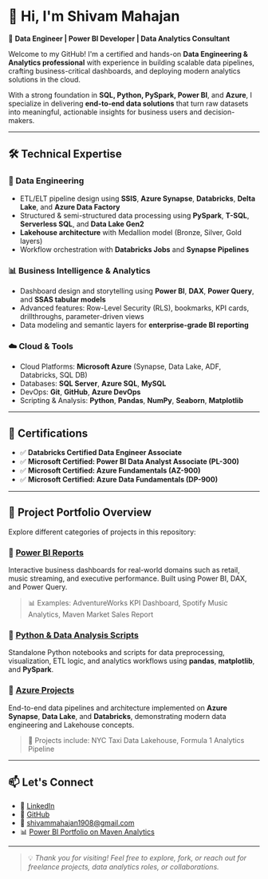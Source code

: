 # 👋 Hi, I'm Shivam Mahajan

🎯 **Data Engineer | Power BI Developer | Data Analytics Consultant**

Welcome to my GitHub! I'm a certified and hands-on **Data Engineering & Analytics professional** with experience in building scalable data pipelines, crafting business-critical dashboards, and deploying modern analytics solutions in the cloud.

With a strong foundation in **SQL, Python, PySpark, Power BI**, and **Azure**, I specialize in delivering **end-to-end data solutions** that turn raw datasets into meaningful, actionable insights for business users and decision-makers.

---

## 🛠️ Technical Expertise

### 🔷 Data Engineering
- ETL/ELT pipeline design using **SSIS**, **Azure Synapse**, **Databricks**, **Delta Lake**, and **Azure Data Factory**
- Structured & semi-structured data processing using **PySpark**, **T-SQL**, **Serverless SQL**, and **Data Lake Gen2**
- **Lakehouse architecture** with Medallion model (Bronze, Silver, Gold layers)
- Workflow orchestration with **Databricks Jobs** and **Synapse Pipelines**

### 📊 Business Intelligence & Analytics
- Dashboard design and storytelling using **Power BI**, **DAX**, **Power Query**, and **SSAS tabular models**
- Advanced features: Row-Level Security (RLS), bookmarks, KPI cards, drillthroughs, parameter-driven views
- Data modeling and semantic layers for **enterprise-grade BI reporting**

### ☁️ Cloud & Tools
- Cloud Platforms: **Microsoft Azure** (Synapse, Data Lake, ADF, Databricks, SQL DB)
- Databases: **SQL Server**, **Azure SQL**, **MySQL**
- DevOps: **Git**, **GitHub**, **Azure DevOps**
- Scripting & Analysis: **Python**, **Pandas**, **NumPy**, **Seaborn**, **Matplotlib**

---

## 🧠 Certifications

- ✅ **Databricks Certified Data Engineer Associate**  
- ✅ **Microsoft Certified: Power BI Data Analyst Associate (PL-300)**  
- ✅ **Microsoft Certified: Azure Fundamentals (AZ-900)**  
- ✅ **Microsoft Certified: Azure Data Fundamentals (DP-900)**  

---

## 📁 Project Portfolio Overview

Explore different categories of projects in this repository:

### 🔹 [Power BI Reports](https://github.com/shivam1908/powerBI-Reporting)
Interactive business dashboards for real-world domains such as retail, music streaming, and executive performance. Built using Power BI, DAX, and Power Query.  
> 📊 Examples: AdventureWorks KPI Dashboard, Spotify Music Analytics, Maven Market Sales Report

### 🔹 [Python & Data Analysis Scripts](https://github.com/shivam1908?tab=repositories&q=python&type=&language=)
Standalone Python notebooks and scripts for data preprocessing, visualization, ETL logic, and analytics workflows using **pandas**, **matplotlib**, and **PySpark**.

### 🔹 [Azure Projects](https://github.com/shivam1908?tab=repositories&q=azure&type=&language=)
End-to-end data pipelines and architecture implemented on **Azure Synapse**, **Data Lake**, and **Databricks**, demonstrating modern data engineering and Lakehouse concepts.  
> 🧪 Projects include: NYC Taxi Data Lakehouse, Formula 1 Analytics Pipeline

---

## 📫 Let's Connect

- 🔗 [LinkedIn](https://www.linkedin.com/in/shivam2212/)
- 🐙 [GitHub](https://github.com/shivam1908)
- 📧 [shivammahajan1908@gmail.com](mailto:shivammahajan1908@gmail.com)
- 📊 [Power BI Portfolio on Maven Analytics](https://mavenanalytics.io/profile/shivam1908)

---

> 💡 _Thank you for visiting! Feel free to explore, fork, or reach out for freelance projects, data analytics roles, or collaborations._
